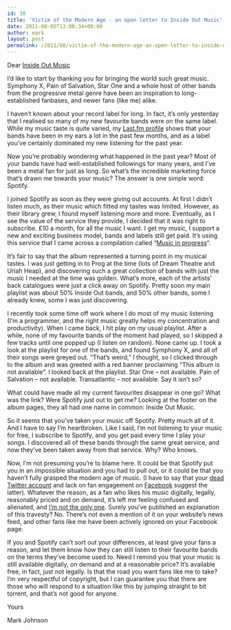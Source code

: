 ```yaml
---
id: 38
title: 'Victim of the Modern Age - an open letter to Inside Out Music'
date: 2011-08-05T13:00:34+00:00
author: mark
layout: post
permalink: /2011/08/victim-of-the-modern-age-an-open-letter-to-inside-out-music/
---
```

Dear [Inside Out Music](http://www.insideoutmusic.com/)

I&#8217;d like to start by thanking you for bringing the world such great music. Symphony X, Pain of Salvation, Star One and a whole host of other bands from the progressive metal genre have been an inspiration to long-established fanbases, and newer fans (like me) alike.
  
I haven&#8217;t known about your record label for long. In fact, it&#8217;s only yesterday that I realised so many of my new favourite bands were on the same label. While my music taste is quite varied, my [Last.fm profile](http://www.last.fm/user/markjohnson/charts?rangetype=6month&subtype=artists) shows that your bands have been in my ears a lot in the past few months, and as a label you&#8217;ve certainly dominated my new listening for the past year.

Now you&#8217;re probably wondering what happened in the past year? Most of your bands have had well-established followings for many years, and I&#8217;ve been a metal fan for just as long. So what&#8217;s the incredible marketing force that&#8217;s drawn me towards your music? The answer is one simple word: Spotify.

I joined Spotify as soon as they were giving out accounts. At first I didn&#8217;t listen much, as their music which fitted my tastes was limited. However, as their library grew, I found myself listening more and more. Eventually, as I see the value of the service they provide, I decided that it was right to subscribe. £10 a month, for all the music I want. I get my music, I support a new and exciting business model, bands and labels still get paid. It&#8217;s using this service that I came across a compilation called &#8220;[Music in progress](http://www.insideoutshop.de/product_info.php?products_id=596)&#8220;.

It&#8217;s fair to say that the album represented a turning point in my musical tastes. I was just getting in to Prog at the time (lots of Dream Theatre and Uriah Heap), and discovering such a great collection of bands with just the music I needed at the time was golden. What&#8217;s more, each of the artists&#8217; back catalogues were just a click away on Spotify. Pretty soon my main playlist was about 50% Inside Out bands, and 50% other bands, some I already knew, some I was just discovering.

I recently took some time off work where I do most of my music listening (I&#8217;m a programmer, and the right music greatly helps my concentration and productivity). When I came back, I hit play on my usual playlist. After a while, none of my favourite bands of the moment had played, so I skipped a few tracks until one popped up (I listen on random). None came up. I took a look at the playlist for one of the bands, and found Symphony X, and all of their songs were greyed out. &#8220;That&#8217;s weird,&#8221; I thought, so I clicked through to the album and was greeted with a red banner proclaiming &#8220;This album is not available&#8221;. I looked back at the playlist. Star One &#8211; not available. Pain of Salvation &#8211; not available. Transatlantic &#8211; not available. Say it isn&#8217;t so?

What could have made all my current favourites disappear in one go? What was the link? Were Spotify just out to get me? Looking at the footer on the album pages, they all had one name in common: Inside Out Music.

So it seems that you&#8217;ve taken your music off Spotify. Pretty much all of it. And I have to say I&#8217;m heartbroken. Like I said, I&#8217;m not listening to your music for free, I subscribe to Spotify, and you get paid every time I play your songs. I discovered all of these bands through the same great service, and now they&#8217;ve been taken away from that service. Why? Who knows.

Now, I&#8217;m not presuming you&#8217;re to blame here. It could be that Spotify put you in an impossible situation and you had to pull out, or it could be that you haven&#8217;t fully grasped the modern age of music. (I have to say that your [dead Twitter account](http://twitter.com/#!/insideouteu) and lack on fan engagement on [Facebook](http://www.facebook.com/InsideOutMusic?sk=wall) suggest the latter). Whatever the reason, as a fan who likes his music digitally, legally, reasonably priced and on demand, it&#8217;s left me feeling confused and alienated, and [I&#8217;m not the only one](http://getsatisfaction.com/spotify/topics/a_load_of_my_albums_have_disappeared). Surely you&#8217;ve published an explanation of this travesty? No. There&#8217;s not even a mention of it on your website&#8217;s news feed, and other fans like me have been actively ignored on your Facebook page.

If you and Spotify can&#8217;t sort out your differences, at least give your fans a reason, and let them know how they can still listen to their favourite bands on the terms they&#8217;ve become used to. Need I remind you that your music is still available digitally, on demand and at a reasonable price? It&#8217;s available free, in fact, just not legally. Is that the road you want fans like me to take? I&#8217;m very respectful of copyright, but I can guarantee you that there are those who will respond to a situation like this by jumping straight to bit torrent, and that&#8217;s not good for anyone.

Yours
  
Mark Johnson
